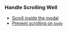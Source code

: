 ### Handle Scrolling Well

* [Scroll inside the modal](https://css-tricks.com/considerations-styling-modal/#dealing-with-overflow)
* [Prevent scrolling on `body`](https://css-tricks.com/prevent-page-scrolling-when-a-modal-is-open/)
